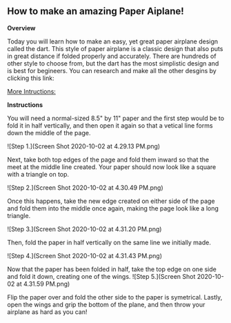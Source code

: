## How to make an amazing Paper Aiplane!

**Overview**

Today you will learn how to make an easy, yet great paper airplane design called the dart. This style of paper airplane is a classic design that also puts in great distance if folded properly and accurately. There are hundreds of other style to choose from, but the dart has the most simplistic design and is best for begineers. You can research and make all the other desgins by clicking this link:

[More Intructions:](https://foldnfly.com/#/1-1-1-1-1-1-1-1-2)

**Instructions**

You will need a normal-sized 8.5" by 11" paper and the first step would be to fold it in half vertically, and then open it again so that a vetical line forms down the middle of the page. 

![Step 1.](Screen Shot 2020-10-02 at 4.29.13 PM.png)

Next, take both top edges of the page and fold them inward so that the meet at the middle line created. Your paper should now look like a square with a triangle on top. 

![Step 2.](Screen Shot 2020-10-02 at 4.30.49 PM.png)

Once this happens, take the new edge created on either side of the page and fold them into the middle once again, making the page look like a long triangle.

![Step 3.](Screen Shot 2020-10-02 at 4.31.20 PM.png)

Then, fold the paper in half vertically on the same line we initially made. 

![Step 4.](Screen Shot 2020-10-02 at 4.31.43 PM.png)

Now that the paper has been folded in half, take the top edge on one side and fold it down, creating one of the wings. 
![Step 5.](Screen Shot 2020-10-02 at 4.31.59 PM.png)

Flip the paper over and fold the other side to the paper is symetrical. Lastly, open the wings and grip the bottom of the plane, and then throw your airplane as hard as you can!
